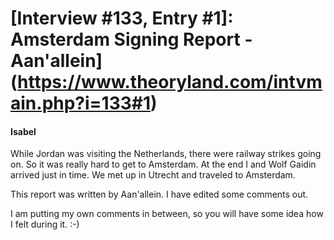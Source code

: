 # [Interview #133, Entry #1]: Amsterdam Signing Report - Aan'allein](https://www.theoryland.com/intvmain.php?i=133#1)

#### Isabel

While Jordan was visiting the Netherlands, there were railway strikes going on. So it was really hard to get to Amsterdam. At the end I and Wolf Gaidin arrived just in time. We met up in Utrecht and traveled to Amsterdam.

This report was written by Aan'allein. I have edited some comments out.

I am putting my own comments in between, so you will have some idea how I felt during it. :-)

